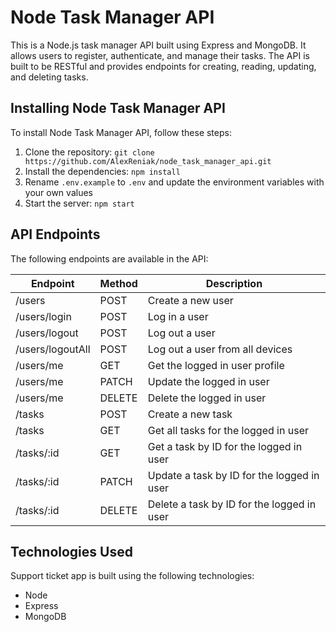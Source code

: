 # Node Task Manager API

This is a Node.js task manager API built using Express and MongoDB. It allows users to register, authenticate, and manage their tasks. The API is built to be RESTful and provides endpoints for creating, reading, updating, and deleting tasks.

## Installing Node Task Manager API

To install Node Task Manager API, follow these steps:

1. Clone the repository: `git clone https://github.com/AlexReniak/node_task_manager_api.git`
2. Install the dependencies: `npm install`
3. Rename `.env.example` to `.env` and update the environment variables with your own values
4. Start the server: `npm start`

## API Endpoints

The following endpoints are available in the API:

| Endpoint         | Method | Description                    |
|------------------|--------|--------------------------------|
| /users           | POST   | Create a new user              |
| /users/login     | POST   | Log in a user                  |
| /users/logout    | POST   | Log out a user                 |
| /users/logoutAll | POST   | Log out a user from all devices|
| /users/me        | GET    | Get the logged in user profile |
| /users/me        | PATCH  | Update the logged in user      |
| /users/me        | DELETE | Delete the logged in user      |
| /tasks           | POST   | Create a new task              |
| /tasks           | GET    | Get all tasks for the logged in user |
| /tasks/:id       | GET    | Get a task by ID for the logged in user |
| /tasks/:id       | PATCH  | Update a task by ID for the logged in user |
| /tasks/:id       | DELETE | Delete a task by ID for the logged in user |


## Technologies Used
Support ticket app is built using the following technologies:

- Node
- Express
- MongoDB
